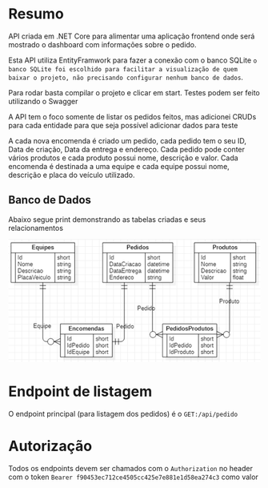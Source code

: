 # Resumo
API criada em .NET Core para alimentar uma aplicação frontend onde será mostrado o dashboard com informações sobre o pedido.

Esta API utiliza EntityFramwork para fazer a conexão com o banco SQLite `o banco SQLite foi escolhido para facilitar a visualização de quem baixar o projeto, não precisando configurar nenhum banco de dados`.

Para rodar basta compilar o projeto e clicar em start. Testes podem ser feito utilizando o Swagger

A API tem o foco somente de listar os pedidos feitos, mas adicionei CRUDs para cada entidade para que seja possível adicionar dados para teste

A cada nova encomenda é criado um pedido, cada pedido tem o seu ID, Data de criação, Data da entrega e endereço. Cada pedido pode conter vários produtos e cada produto possui nome, descrição e valor. Cada encomenda é destinada a uma equipe e cada equipe possui nome, descrição e placa do veículo utilizado.

## Banco de Dados
Abaixo segue print demonstrando as tabelas criadas e seus relacionamentos

![ERD](./Tabelas.png)

# Endpoint de listagem
O endpoint principal (para listagem dos pedidos) é o `GET:/api/pedido`

# Autorização
Todos os endpoints devem ser chamados com o `Authorization` no header com o token `Bearer f90453ec712ce4505cc425e7e881e1d58ea274c3` como valor
